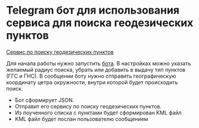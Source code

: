 # Telegram бот для использования сервиса для поиска геодезических пунктов
[Сервис по поиску геодезических пунктов](https://github.com/RealSkif/geopoints/tree/master)

Для начала работы нужно запустить [бота](https://t.me/GGS_Points_bot). В настройках можно указать желаемый радиус поиска, убрать или добавить в выдачу тип пунктов (ГГС и ГНС).
В сообщении боту нужно отправить географическую координату цетра окружности, внутри которой будет происходить поиск.
* Бот сформирует JSON.
* Отправит его сервису по поиску геодезических пунктов.
* Из поученного списка с пунктами будет сформирован KML файл
* KML файл будет послан пользователю сообщением
